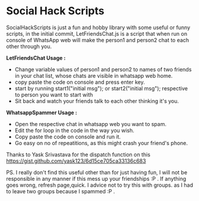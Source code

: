 # Social Hack Scripts
SocialHackScripts is just a fun and hobby library with some useful or funny scripts,
		  in the initial commit, LetFriendsChat.js is a script that when run on console of WhatsApp web will make the person1 and person2 chat to each other through you.


 __LetFriendsChat Usage :__
* Change variable values of person1 and person2 to names of two friends in your chat list, whose chats are visible in whatsapp web home.
* copy paste the code on console and press enter key.
* start by running start1("initial msg"); or start2("initial msg"); respective to person you want to start with
* Sit back and watch your friends talk to each other thinking it's you.

__WhatsappSpammer Usage :__

* Open the respective chat in whatsapp web you want to spam.
* Edit the for loop in the code in the way you wish.
* Copy paste the code on console and run it.
* Go easy on no of repeatitions, as this might crash your friend's phone.

Thanks to Yask Srivastava for the dispatch function on this https://gist.github.com/yask123/6d15ce705ca33136c683

PS. I really don't find this useful other than for just having fun, I will not be responsible in any manner if this mess up your friendships :P . If anything goes wrong, refresh page,quick. I advice not to try this with groups. as I had to leave two groups because I spammed :P .
